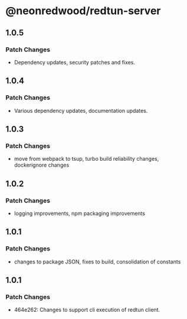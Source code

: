 # @neonredwood/redtun-server

## 1.0.5

### Patch Changes

- Dependency updates, security patches and fixes.

## 1.0.4

### Patch Changes

- Various dependency updates, documentation updates.

## 1.0.3

### Patch Changes

- move from webpack to tsup, turbo build reliability changes, dockerignore changes

## 1.0.2

### Patch Changes

- logging improvements, npm packaging improvements

## 1.0.1

### Patch Changes

- changes to package JSON, fixes to build, consolidation of constants

## 1.0.1

### Patch Changes

- 464e262: Changes to support cli execution of redtun client.
